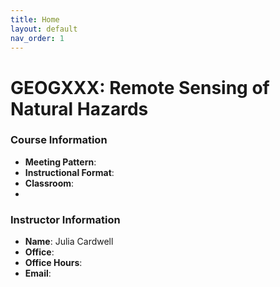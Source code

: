 ```yaml
---
title: Home
layout: default
nav_order: 1
---
```


# GEOGXXX: Remote Sensing of Natural Hazards

### Course Information
- **Meeting Pattern**: 
- **Instructional Format**: 
- **Classroom**:
- 
### Instructor Information
- **Name**: Julia Cardwell
- **Office**: 
- **Office Hours**: 
- **Email**: 
